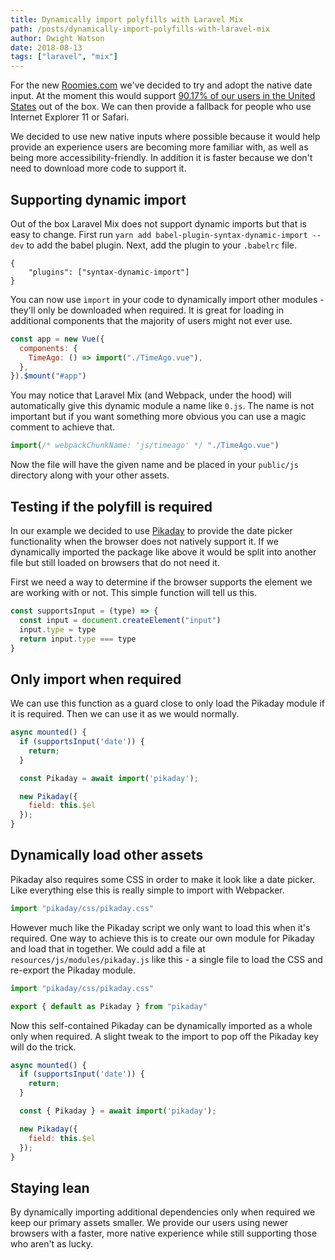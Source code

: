 ```yaml
---
title: Dynamically import polyfills with Laravel Mix
path: /posts/dynamically-import-polyfills-with-laravel-mix
author: Dwight Watson
date: 2018-08-13
tags: ["laravel", "mix"]
---
```


For the new [Roomies.com](https://www.roomies.com) we've decided to try and adopt the native date input. At the moment this would support [90.17% of our users in the United States](https://caniuse.com/#feat=input-datetime) out of the box. We can then provide a fallback for people who use Internet Explorer 11 or Safari.

We decided to use new native inputs where possible because it would help provide an experience users are becoming more familiar with, as well as being more accessibility-friendly. In addition it is faster because we don't need to download more code to support it.

## Supporting dynamic import

Out of the box Laravel Mix does not support dynamic imports but that is easy to change. First run `yarn add babel-plugin-syntax-dynamic-import --dev` to add the babel plugin. Next, add the plugin to your `.babelrc` file.

```shell
{
    "plugins": ["syntax-dynamic-import"]
}
```

You can now use `import` in your code to dynamically import other modules - they'll only be downloaded when required. It is great for loading in additional components that the majority of users might not ever use.

```javascript
const app = new Vue({
  components: {
    TimeAgo: () => import("./TimeAgo.vue"),
  },
}).$mount("#app")
```

You may notice that Laravel Mix (and Webpack, under the hood) will automatically give this dynamic module a name like `0.js`. The name is not important but if you want something more obvious you can use a magic comment to achieve that.

```javascript
import(/* webpackChunkName: 'js/timeago' */ "./TimeAgo.vue")
```

Now the file will have the given name and be placed in your `public/js` directory along with your other assets.

## Testing if the polyfill is required

In our example we decided to use [Pikaday](https://github.com/dbushell/Pikaday) to provide the date picker functionality when the browser does not natively support it. If we dynamically imported the package like above it would be split into another file but still loaded on browsers that do not need it.

First we need a way to determine if the browser supports the element we are working with or not. This simple function will tell us this.

```javascript
const supportsInput = (type) => {
  const input = document.createElement("input")
  input.type = type
  return input.type === type
}
```

## Only import when required

We can use this function as a guard close to only load the Pikaday module if it is required. Then we can use it as we would normally.

```javascript
async mounted() {
  if (supportsInput('date')) {
    return;
  }

  const Pikaday = await import('pikaday');

  new Pikaday({
    field: this.$el
  });
}
```

## Dynamically load other assets

Pikaday also requires some CSS in order to make it look like a date picker. Like everything else this is really simple to import with Webpacker.

```javascript
import "pikaday/css/pikaday.css"
```

However much like the Pikaday script we only want to load this when it's required. One way to achieve this is to create our own module for Pikaday and load that in together. We could add a file at `resources/js/modules/pikaday.js` like this - a single file to load the CSS and re-export the Pikaday module.

```javascript
import "pikaday/css/pikaday.css"

export { default as Pikaday } from "pikaday"
```

Now this self-contained Pikaday can be dynamically imported as a whole only when required. A slight tweak to the import to pop off the Pikaday key will do the trick.

```javascript
async mounted() {
  if (supportsInput('date')) {
    return;
  }

  const { Pikaday } = await import('pikaday');

  new Pikaday({
    field: this.$el
  });
}
```

## Staying lean

By dynamically importing additional dependencies only when required we keep our primary assets smaller. We provide our users using newer browsers with a faster, more native experience while still supporting those who aren't as lucky.
